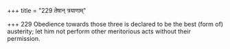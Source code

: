 +++
title = "229 तेषान् त्रयाणाम्"

+++
229	Obedience towards those three is declared to be the best (form of) austerity; let him not perform other meritorious acts without their permission.
